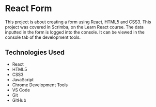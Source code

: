 # React Form
This project is about creating a form using React, HTML5 and CSS3. This project was covered in Scrimba, on the Learn React course. The data inputted in the form is logged into the console. It
can be viewed in the console tab of the development tools. 

## Technologies Used
- React
- HTML5
- CSS3
- JavaScript
- Chrome Development Tools
- VS Code
- Git
- GitHub
